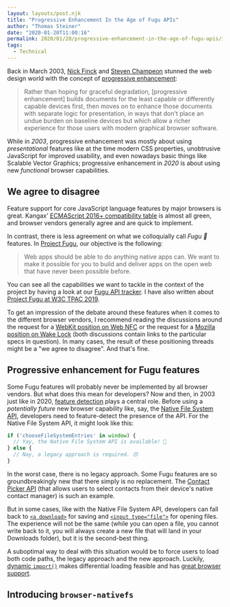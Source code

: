 ```yaml
---
layout: layouts/post.njk
title: "Progressive Enhancement In the Age of Fugu APIs"
author: "Thomas Steiner"
date: "2020-01-20T11:00:16"
permalink: 2020/01/20/progressive-enhancement-in-the-age-of-fugu-apis/index.html
tags:
  - Technical
---
```

Back in March 2003, [Nick Finck](http://nickfinck.com/) and
[Steven Champeon](https://twitter.com/schampeo) stunned the web design world
with the concept of
[progressive enhancement](http://hesketh.com/publications/inclusive_web_design_for_the_future/):

> Rather than hoping for graceful degradation, [progressive enhancement] builds documents
  for the least capable or differently capable devices first,
  then moves on to enhance those documents with separate logic for presentation,
  in ways that don't place an undue burden on baseline devices
  but which allow a richer experience for those users with modern graphical browser software.

While in *2003*, progressive enhancement was mostly about using *presentational* features
like at the time modern CSS properties, unobtrusive JavaScript for improved usability,
and even nowadays basic things like Scalable Vector Graphics; progressive enhancement in *2020*
is about using new *functional* browser capabilities.

## We agree to disagree

Feature support for core JavaScript language features by major browsers is great.
Kangax' [ECMAScript 2016+ compatibility table](https://kangax.github.io/compat-table/es2016plus/)
is almost all green, and browser vendors generally agree and are quick to implement.

In contrast, there is less agreement on what we colloquially call *Fugu 🐡* features.
In [Project Fugu](https://developers.google.com/web/updates/capabilities),
our objective is the following:

> Web apps should be able to do anything native apps can.
  We want to make it possible for you to build and deliver apps
  on the open web that have never been possible before.

You can see all the capabilities we want to tackle in the context of the project
by having a look at our [Fugu API tracker](https://goo.gle/fugu-api-tracker).
I have also written about [Project Fugu at W3C TPAC 2019](/2019/09/21/project-fugu-at-w3c-tpac/).

To get an impression of the debate around these features
when it comes to the different browser vendors, I recommend reading the discussions
around the request for a
[WebKit position on Web NFC](https://lists.webkit.org/pipermail/webkit-dev/2020-January/031006.html)
or the request for a
[Mozilla position on Wake Lock](https://github.com/mozilla/standards-positions/issues/210)
(both discussions contain links to the particular specs in question).
In many cases, the result of these positioning threads might be a "we agree to disagree".
And that's fine.

## Progressive enhancement for Fugu features

Some Fugu features will probably never be implemented by all browser vendors.
But what does this mean for developers?
Now and then, in 2003 just like in 2020,
[feature detection](https://developer.mozilla.org/en-US/docs/Learn/Tools_and_testing/Cross_browser_testing/Feature_detection)
plays a central role.
Before using a *potentially future* new browser capability like, say, the
[Native File System API](https://web.dev/native-file-system/),
developers need to feature-detect the presence of the API.
For the Native File System API, it might look like this:

```js
if ('chooseFileSystemEntries' in window) {
  // Yay, the Native File System API is available! 💾
} else {
  // Nay, a legacy approach is required. 😔
}
```

In the worst case, there is no legacy approach.
Some Fugu features are so groundbreakingly new that there simply is no replacement.
The [Contact Picker API](https://web.dev/contact-picker/) (that allows users to select contacts
from their device's native contact manager) is such an example.

But in some cases, like with the Native File System API,
developers can fall back to
[`<a download>`](https://developer.mozilla.org/en-US/docs/Web/HTML/Element/a#attr-download)
for saving and
[`<input type="file">`](https://developer.mozilla.org/en-US/docs/Web/HTML/Element/input/file)
for opening files.
The experience will not be the same (while you can open a file, you cannot write back to it,
you will always create a new file that will land in your Downloads folder),
but it is the second-best thing.

A suboptimal way to deal with this situation would be to force users to load both code paths,
the legacy approach and the new approach.
Luckily,
[dynamic `import()`](https://developer.mozilla.org/en-US/docs/Web/JavaScript/Reference/Statements/import#Dynamic_Imports)
makes differential loading feasible and has
[great browser support](https://caniuse.com/#feat=es6-module-dynamic-import).

## Introducing `browser-nativefs`

